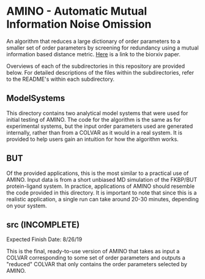 # AMINO - Automatic Mutual Information Noise Omission
An algorithm that reduces a large dictionary of order parameters to a smaller set of order parameters by screening for redundancy using a mutual information based distance metric. [Here](https://www.biorxiv.org/content/biorxiv/early/2019/08/24/745968.full.pdf) is a link to the biorxiv paper.

Overviews of each of the subdirectories in this repository are provided below. For detailed descriptions of the files within the subdirectories, refer to the README's within each subdirectory.

## ModelSystems

This directory contains two analytical model systems that were used for initial testing of AMINO. The code for the algorithm is the same as for experimental systems, but the input order parameters used are generated internally, rather than from a COLVAR as it would in a real system. It is provided to help users gain an intuition for how the algorithm works.

## BUT

Of the provided applications, this is the most similar to a practical use of AMINO. Input data is from a short unbiased MD simulation of the FKBP/BUT protein-ligand system. In practice, applications of AMINO should resemble the code provided in this directory. It is important to note that since this is a realistic application, a single run can take around 20-30 minutes, depending on your system.

## src (INCOMPLETE)
Expected Finish Date: 8/26/19

This is the final, ready-to-use version of AMINO that takes as input a COLVAR corresponding to some set of order parameters and outputs a "reduced" COLVAR that only contains the order parameters selected by AMINO.
